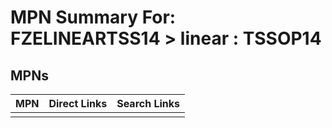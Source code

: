 



# MPN Summary For: FZELINEARTSS14 > linear : TSSOP14

## MPNs
  

|MPN|Direct Links|Search Links|
| :--- | :--- | :--- |
||||
